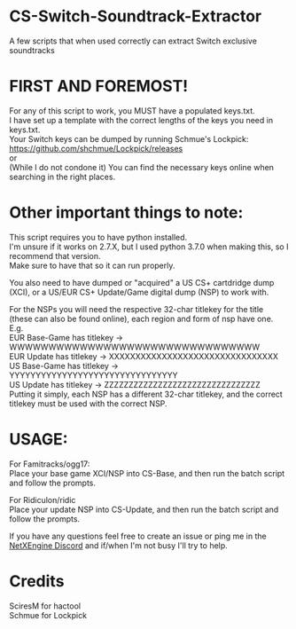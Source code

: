 # CS-Switch-Soundtrack-Extractor
A few scripts that when used correctly can extract Switch exclusive soundtracks

# FIRST AND FOREMOST!  
For any of this script to work, you MUST have a populated keys.txt.  
I have set up a template with the correct lengths of the keys you need in keys.txt.  
Your Switch keys can be dumped by running Schmue's Lockpick: https://github.com/shchmue/Lockpick/releases  
or  
(While I do not condone it) You can find the necessary keys online when searching in the right places.  
  
# Other important things to note:  
This script requires you to have python installed.  
I'm unsure if it works on 2.7.X, but I used python 3.7.0 when making this, so I recommend that version.  
Make sure to have that so it can run properly.  
  
You also need to have dumped or "acquired" a US CS+ cartdridge dump (XCI), or a US/EUR CS+ Update/Game digital dump (NSP)
to work with.  
  
For the NSPs you will need the respective 32-char titlekey for the title (these can also be found online),
each region and form of nsp have one.  
E.g.  
	EUR Base-Game has titlekey -> WWWWWWWWWWWWWWWWWWWWWWWWWWWWWWWW  
	EUR Update has titlekey -> XXXXXXXXXXXXXXXXXXXXXXXXXXXXXXXX  
	US Base-Game has titlekey -> YYYYYYYYYYYYYYYYYYYYYYYYYYYYYYYY  
	US Update has titlekey -> ZZZZZZZZZZZZZZZZZZZZZZZZZZZZZZZZ  
Putting it simply, each NSP has a different 32-char titlekey, and the correct titlekey must be used with the correct NSP.  
  
# USAGE:  
For Famitracks/ogg17:  
Place your base game XCI/NSP into CS-Base\, and then run the batch script and follow the prompts.  
  
For Ridiculon/ridic  
Place your update NSP into CS-Update\, and then run the batch script and follow the prompts.  
  
If you have any questions feel free to create an issue or ping me in the [NetXEngine Discord](https://discord.gg/zgfqc8) and if/when I'm not busy I'll try to help.  
  
# Credits  
SciresM for hactool  
Schmue for Lockpick  
